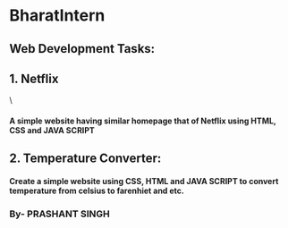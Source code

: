 # BharatIntern

<h2> Web Development Tasks:</h2>

<h2>1. Netflix</h2>\
<h4>A simple website having similar homepage that of Netflix using HTML, CSS and JAVA SCRIPT</h4>

<h2>2. Temperature Converter:</h2>
<h4>Create a simple website using CSS, HTML and JAVA SCRIPT to convert temperature from celsius to farenhiet and etc.</h4></h4>

<h3>By- PRASHANT SINGH</h3>
